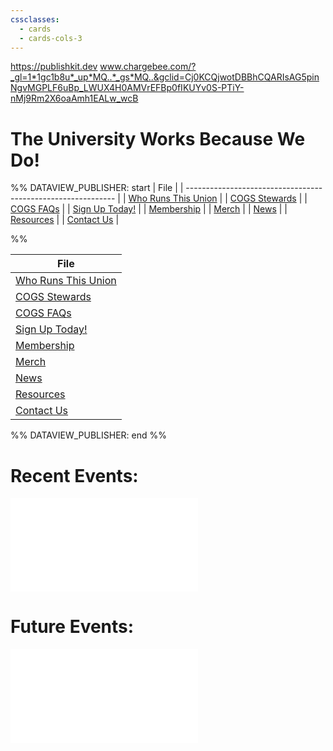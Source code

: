 ```yaml
---
cssclasses:
  - cards
  - cards-cols-3
---
```

https://publishkit.dev
www.chargebee.com/?_gl=1*1gc1b8u*_up*MQ..*_gs*MQ..&gclid=Cj0KCQjwotDBBhCQARIsAG5pinNgvMGPLF6uBp_LWUX4H0AMVrEFBp0fIKUYv0S-PTiY-nMj9Rm2X6oaAmh1EALw_wcB

# The University Works Because We Do!
%% DATAVIEW_PUBLISHER: start
| File                                                         |
| ------------------------------------------------------------ |
| [Who Runs This Union](./Who%20Runs%20This%20Union.md) |
| [COGS Stewards](./COGS%20Stewards.md)    |
| [COGS FAQs](./COGS%20FAQs.md)                     |
| [Sign Up Today!](./Sign%20Up%20Today!.md) |
| [Membership](./Membership.md)                       |
| [Merch](./Merch.md)                                 |
| [News](./News.md)                                       |
| [Resources](./Resources.md)                        |
| [Contact Us](./Contact%20Us.md)                   |

%%

| File                                                         |
| ------------------------------------------------------------ |
| [Who Runs This Union](./Who%20Runs%20This%20Union.md) |
| [COGS Stewards](./COGS%20Stewards.md)    |
| [COGS FAQs](./COGS%20FAQs.md)                     |
| [Sign Up Today!](./Sign%20Up%20Today!.md) |
| [Membership](./Membership.md)                       |
| [Merch](./Merch.md)                                 |
| [News](./News.md)                                       |
| [Resources](./Resources.md)                        |
| [Contact Us](./Contact%20Us.md)                   |

%% DATAVIEW_PUBLISHER: end %%


# Recent Events:
![All Events > Recent Events](./All%20Events.md#Recent%20Events)

# Future Events:
![All Events > Future Events](./All%20Events.md#Future%20Events)


